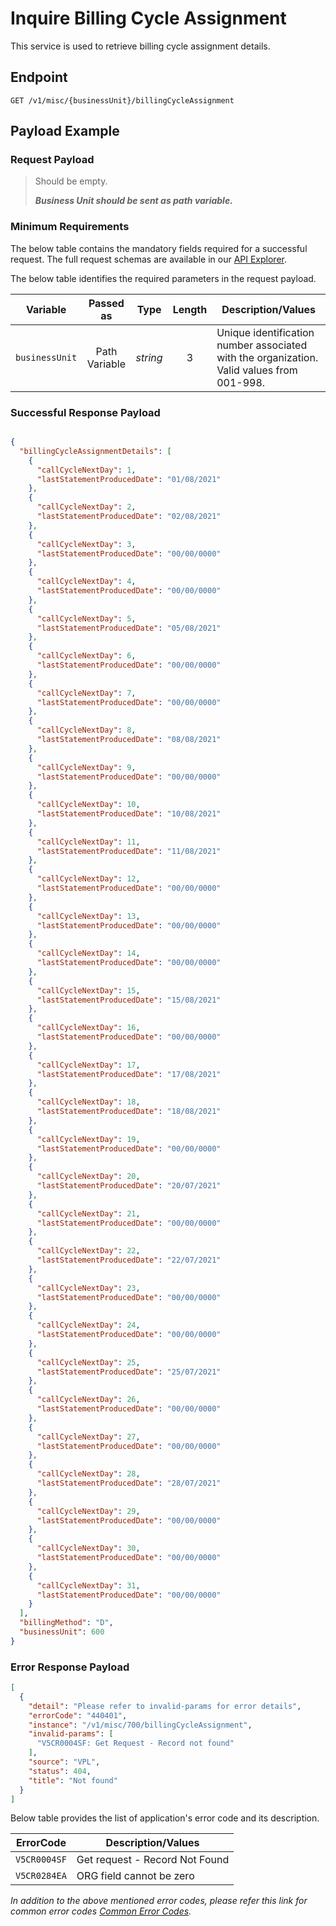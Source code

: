 # Inquire Billing Cycle Assignment

This service is used to retrieve billing cycle assignment details.

## Endpoint

`GET /v1/misc/{businessUnit}/billingCycleAssignment`

## Payload Example

### Request Payload

>Should be empty. 
>
>***Business Unit should be sent as path variable.***

### Minimum Requirements

The below table contains the mandatory fields required for a successful request. The full request schemas are available in our [API Explorer](../api/?type=get&path=/v1/misc/{businessUnit}/billingCycleAssignment).

The below table identifies the required parameters in the request payload.

| Variable | Passed as | Type | Length | Description/Values |
| -------- | :-------: | :--: | :------------: | ------------------ |
| `businessUnit` | Path Variable | *string* | 3 | Unique identification number associated with the organization. Valid values from 001-998. | 

### Successful Response Payload

```json

{
  "billingCycleAssignmentDetails": [
    {
      "callCycleNextDay": 1,
      "lastStatementProducedDate": "01/08/2021"
    },
    {
      "callCycleNextDay": 2,
      "lastStatementProducedDate": "02/08/2021"
    },
    {
      "callCycleNextDay": 3,
      "lastStatementProducedDate": "00/00/0000"
    },
    {
      "callCycleNextDay": 4,
      "lastStatementProducedDate": "00/00/0000"
    },
    {
      "callCycleNextDay": 5,
      "lastStatementProducedDate": "05/08/2021"
    },
    {
      "callCycleNextDay": 6,
      "lastStatementProducedDate": "00/00/0000"
    },
    {
      "callCycleNextDay": 7,
      "lastStatementProducedDate": "00/00/0000"
    },
    {
      "callCycleNextDay": 8,
      "lastStatementProducedDate": "08/08/2021"
    },
    {
      "callCycleNextDay": 9,
      "lastStatementProducedDate": "00/00/0000"
    },
    {
      "callCycleNextDay": 10,
      "lastStatementProducedDate": "10/08/2021"
    },
    {
      "callCycleNextDay": 11,
      "lastStatementProducedDate": "11/08/2021"
    },
    {
      "callCycleNextDay": 12,
      "lastStatementProducedDate": "00/00/0000"
    },
    {
      "callCycleNextDay": 13,
      "lastStatementProducedDate": "00/00/0000"
    },
    {
      "callCycleNextDay": 14,
      "lastStatementProducedDate": "00/00/0000"
    },
    {
      "callCycleNextDay": 15,
      "lastStatementProducedDate": "15/08/2021"
    },
    {
      "callCycleNextDay": 16,
      "lastStatementProducedDate": "00/00/0000"
    },
    {
      "callCycleNextDay": 17,
      "lastStatementProducedDate": "17/08/2021"
    },
    {
      "callCycleNextDay": 18,
      "lastStatementProducedDate": "18/08/2021"
    },
    {
      "callCycleNextDay": 19,
      "lastStatementProducedDate": "00/00/0000"
    },
    {
      "callCycleNextDay": 20,
      "lastStatementProducedDate": "20/07/2021"
    },
    {
      "callCycleNextDay": 21,
      "lastStatementProducedDate": "00/00/0000"
    },
    {
      "callCycleNextDay": 22,
      "lastStatementProducedDate": "22/07/2021"
    },
    {
      "callCycleNextDay": 23,
      "lastStatementProducedDate": "00/00/0000"
    },
    {
      "callCycleNextDay": 24,
      "lastStatementProducedDate": "00/00/0000"
    },
    {
      "callCycleNextDay": 25,
      "lastStatementProducedDate": "25/07/2021"
    },
    {
      "callCycleNextDay": 26,
      "lastStatementProducedDate": "00/00/0000"
    },
    {
      "callCycleNextDay": 27,
      "lastStatementProducedDate": "00/00/0000"
    },
    {
      "callCycleNextDay": 28,
      "lastStatementProducedDate": "28/07/2021"
    },
    {
      "callCycleNextDay": 29,
      "lastStatementProducedDate": "00/00/0000"
    },
    {
      "callCycleNextDay": 30,
      "lastStatementProducedDate": "00/00/0000"
    },
    {
      "callCycleNextDay": 31,
      "lastStatementProducedDate": "00/00/0000"
    }
  ],
  "billingMethod": "D",
  "businessUnit": 600
}

```

### Error Response Payload

```json
[
  {
    "detail": "Please refer to invalid-params for error details",
    "errorCode": "440401",
    "instance": "/v1/misc/700/billingCycleAssignment",
    "invalid-params": [
      "V5CR0004SF: Get Request - Record not found"
    ],
    "source": "VPL",
    "status": 404,
    "title": "Not found"
  }
]
```

Below table provides the list of application's error code and its description.

| ErrorCode |  Description/Values |
| --------  | ------------------ |
| `V5CR0004SF` | Get request - Record Not Found |
| `V5CR0284EA` | ORG field cannot be zero |

*In addition to the above mentioned error codes, please refer this link for common error codes [Common Error Codes](?path=docs/Common_Error_Code.md).*
